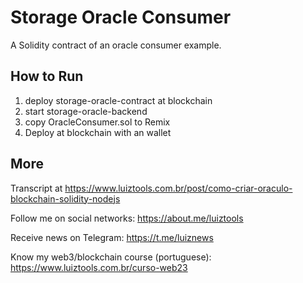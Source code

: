 # Storage Oracle Consumer
A Solidity contract of an oracle consumer example.

## How to Run

1. deploy storage-oracle-contract at blockchain
2. start storage-oracle-backend
3. copy OracleConsumer.sol to Remix
4. Deploy at blockchain with an wallet

## More

Transcript at https://www.luiztools.com.br/post/como-criar-oraculo-blockchain-solidity-nodejs

Follow me on social networks: https://about.me/luiztools

Receive news on Telegram: https://t.me/luiznews

Know my web3/blockchain course (portuguese): https://www.luiztools.com.br/curso-web23